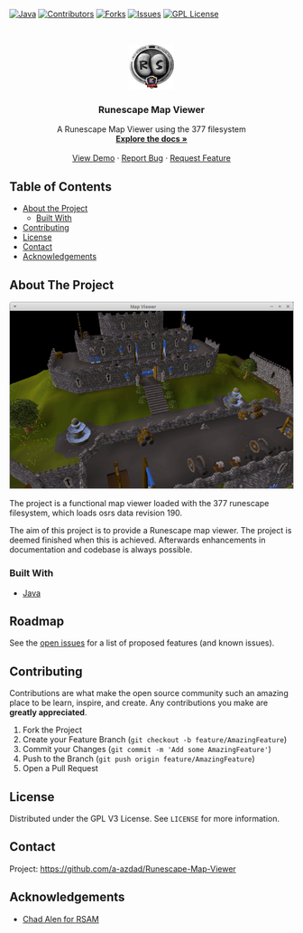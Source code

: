 <!--
*** Thanks for checking out this README Template. If you have a suggestion that would
*** make this better, please fork the repo and create a pull request or simply open
*** an issue with the tag "enhancement".
*** Thanks again! Now go create something AMAZING! :D
-->





<!-- PROJECT SHIELDS -->
<!--
*** I'm using markdown "reference style" links for readability.
*** Reference links are enclosed in brackets [ ] instead of parentheses ( ).
*** See the bottom of this document for the declaration of the reference variables
*** for contributors-url, forks-url, etc. This is an optional, concise syntax you may use.
*** https://www.markdownguide.org/basic-syntax/#reference-style-links
-->
[![Java](https://img.shields.io/badge/code%20style-%E2%9D%A4-FF4081.svg?style=for-the-badge)](https://www.oracle.com/java/technologies/javase-downloads.html)
[![Contributors][contributors-shield]][contributors-url]
[![Forks][forks-shield]][forks-url]
[![Issues][issues-shield]][issues-url]
[![GPL License][license-shield]][license-url]

<!-- PROJECT LOGO -->
<br />
<p align="center">
  <a href="https://github.com/a-azdad/Runescape-Map-Viewer">
    <img src="images/logo.png" alt="Logo" width="80" height="80">
  </a>

  <h3 align="center">Runescape Map Viewer</h3>

  <p align="center">
    A Runescape Map Viewer using the 377 filesystem
    <br />
    <a href="https://github.com/a-azdad/Runescape-Map-Viewer"><strong>Explore the docs »</strong></a>
    <br />
    <br />
    <a href="https://github.com/a-azdad/Runescape-Map-Viewer">View Demo</a>
    ·
    <a href="https://github.com/a-azdad/Runescape-Map-Viewer/issues">Report Bug</a>
    ·
    <a href="https://github.com/a-azdad/Runescape-Map-Viewer/issues">Request Feature</a>
  </p>
</p>



<!-- TABLE OF CONTENTS -->
## Table of Contents

* [About the Project](#about-the-project)
  * [Built With](#built-with)
* [Contributing](#contributing)
* [License](#license)
* [Contact](#contact)
* [Acknowledgements](#acknowledgements)



<!-- ABOUT THE PROJECT -->
## About The Project

[![Product Name Screen Shot][product-screenshot]](https://example.com)

The project is a functional map viewer loaded with the 377 runescape filesystem, which loads osrs data revision 190.

The aim of this project is to provide a Runescape map viewer. The project is deemed finished when this is achieved. Afterwards enhancements in documentation and codebase is always possible.

### Built With
* [Java](https://www.oracle.com/java/technologies/javase-downloads.html)

<!-- ROADMAP -->
## Roadmap

See the [open issues](https://github.com/a-azdad/Runescape-Map-Viewer/issues) for a list of proposed features (and known issues).

<!-- CONTRIBUTING -->
## Contributing

Contributions are what make the open source community such an amazing place to be learn, inspire, and create. Any contributions you make are **greatly appreciated**.

1. Fork the Project
2. Create your Feature Branch (`git checkout -b feature/AmazingFeature`)
3. Commit your Changes (`git commit -m 'Add some AmazingFeature'`)
4. Push to the Branch (`git push origin feature/AmazingFeature`)
5. Open a Pull Request



<!-- LICENSE -->
## License

Distributed under the GPL V3 License. See `LICENSE` for more information.



<!-- CONTACT -->
## Contact

Project: https://github.com/a-azdad/Runescape-Map-Viewer



<!-- ACKNOWLEDGEMENTS -->
## Acknowledgements
* [Chad Alen for RSAM](https://github.com/chadalen)

<!-- MARKDOWN LINKS & IMAGES -->
<!-- https://www.markdownguide.org/basic-syntax/#reference-style-links -->
[contributors-shield]: https://img.shields.io/github/contributors/a-azdad/Runescape-Map-Viewer?style=for-the-badge
[contributors-url]: https://github.com/a-azdad/Runescape-Map-Viewer/graphs/contributors
[forks-shield]: https://img.shields.io/github/forks/a-azdad/Runescape-Map-Viewer?style=for-the-badge
[forks-url]: https://github.com/a-azdad/Runescape-Map-Viewer/network/members
[issues-shield]: https://img.shields.io/github/issues/a-azdad/Runescape-Map-Viewer?style=for-the-badge
[issues-url]: https://github.com/a-azdad/Runescape-Map-Viewer/issues
[license-shield]: https://img.shields.io/github/license/a-azdad/Runescape-Map-Viewer?style=for-the-badge
[license-url]: https://github.com/a-azdad/Runescape-Map-Viewer/blob/main/LICENSE
[product-screenshot]: images/screenshot.png
